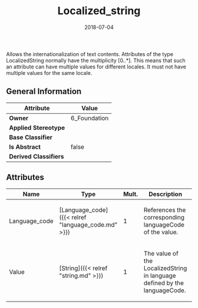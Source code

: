 ﻿---
title: Localized_string
toc: false
type: specs
date: "2018-07-04"
draft: false
specification: KBL
version: 2.5
documentType: "Recommendation"
elementType: Class
classes:
  - Localized_string
menu_name: kbl-2.5
---
<p> Allows the internationalization of text contents. Attributes of the type LocalizedString normally have the multiplicity [0..*]. This means that such an attribute can have multiple values for different locales. It must not have multiple values for the same locale.      </p>

## General Information

| Attribute               | Value |
|-------------------------|-------|
| **Owner**               | 6_Foundation |
| **Applied Stereotype**  |   |
| **Base Classifier**     |   |
| **Is Abstract**         | false |
| **Derived Classifiers** |   |

## Attributes
|  Name  |  Type  |  Mult.  |  Description  |  Owning Classifier  |
|--------|--------|---------|---------------|--------------|
|Language_code | [Language_code]({{< relref "language_code.md" >}}) | 1 | <p>References the corresponding languageCode of the value.  </p> | [Localized_string]({{< relref "localized_string.md" >}}) |
|Value | [String]({{< relref "string.md" >}}) | 1 | <p>The value of the LocalizedString in language defined by the languageCode. </p> | [Localized_string]({{< relref "localized_string.md" >}}) |

